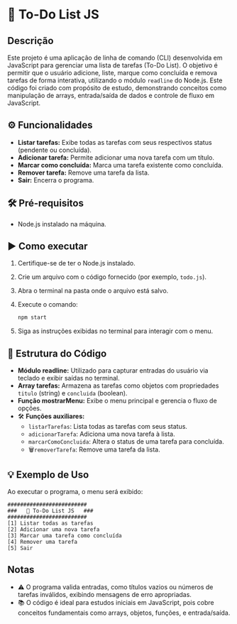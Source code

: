 # 📝 To-Do List JS

## Descrição

Este projeto é uma aplicação de linha de comando (CLI) desenvolvida em JavaScript para gerenciar uma lista de tarefas (To-Do List). O objetivo é permitir que o usuário adicione, liste, marque como concluída e remova tarefas de forma interativa, utilizando o módulo `readline` do Node.js. Este código foi criado com propósito de estudo, demonstrando conceitos como manipulação de arrays, entrada/saída de dados e controle de fluxo em JavaScript.

## ⚙️ Funcionalidades

- **Listar tarefas:** Exibe todas as tarefas com seus respectivos status (pendente ou concluída).
- **Adicionar tarefa:** Permite adicionar uma nova tarefa com um título.
- **Marcar como concluída:** Marca uma tarefa existente como concluída.
- **Remover tarefa:** Remove uma tarefa da lista.
- **Sair:** Encerra o programa.

## 🛠️ Pré-requisitos

-  Node.js instalado na máquina.

## ▶️ Como executar

1. Certifique-se de ter o Node.js instalado.
2. Crie um arquivo com o código fornecido (por exemplo, `todo.js`).
3. Abra o terminal na pasta onde o arquivo está salvo.
4. Execute o comando:

	```bash
	npm start
	```

5. Siga as instruções exibidas no terminal para interagir com o menu.

## 🧩 Estrutura do Código

- **Módulo readline:** Utilizado para capturar entradas do usuário via teclado e exibir saídas no terminal.
- **Array tarefas:** Armazena as tarefas como objetos com propriedades `titulo` (string) e `concluida` (boolean).
- **Função mostrarMenu:** Exibe o menu principal e gerencia o fluxo de opções.
- 🛠️ **Funções auxiliares:**
	- `listarTarefas`: Lista todas as tarefas com seus status.
	- `adicionarTarefa`: Adiciona uma nova tarefa à lista.
	- `marcarComoConcluida`: Altera o status de uma tarefa para concluída.
	- 🗑️`removerTarefa`: Remove uma tarefa da lista.

## 💡 Exemplo de Uso

Ao executar o programa, o menu será exibido:

```
#########################
###   📝 To-Do List JS   ###
#########################
[1] Listar todas as tarefas
[2] Adicionar uma nova tarefa
[3] Marcar uma tarefa como concluída
[4] Remover uma tarefa
[5] Sair
```
## Notas

- ⚠️ O programa valida entradas, como títulos vazios ou números de tarefas inválidos, exibindo mensagens de erro apropriadas.
- 📚 O código é ideal para estudos iniciais em JavaScript, pois cobre conceitos fundamentais como arrays, objetos, funções, e entrada/saída.
